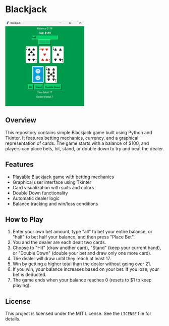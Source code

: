 # Blackjack

![](assets/example.png)

## Overview
This repository contains simple Blackjack game built using Python and Tkinter. It features betting mechanics, currency, and a graphical representation of cards. The game starts with a balance of $100, and players can place bets, hit, stand, or double down to try and beat the dealer.

## Features
- Playable Blackjack game with betting mechanics
- Graphical user interface using Tkinter
- Card visualization with suits and colors
- Double Down functionality
- Automatic dealer logic
- Balance tracking and win/loss conditions

## How to Play
1. Enter your own bet amount, type "all" to bet your entire balance, or "half" to bet half your balance, and then press "Place Bet".
2. You and the dealer are each dealt two cards.
3. Choose to "Hit" (draw another card), "Stand" (keep your current hand), or "Double Down" (double your bet and draw only one more card).
4. The dealer will draw until they reach at least 17.
5. Win by getting a higher total than the dealer without going over 21.
6. If you win, your balance increases based on your bet. If you lose, your bet is deducted.
7. The game ends when your balance reaches 0 (resets to $1 to keep playing).

## License
This project is licensed under the MIT License. See the `LICENSE` file for details.
